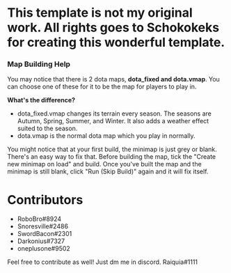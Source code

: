 # This template is not my original work. All rights goes to Schokokeks for creating this wonderful template.

### Map Building Help
You may notice that there is 2 dota maps, **dota_fixed and dota.vmap**. You can choose one of these for it to be the map for players to play in.

**What's the difference?**
- dota_fixed.vmap changes its terrain every season. The seasons are Autumn, Spring, Summer, and Winter. It also adds a weather effect suited to the season.
- dota.vmap is the normal dota map which you play in normally.

You might notice that at your first build, the minimap is just grey or blank. There's an easy way to fix that. Before building the map, tick the "Create new minimap on load" and build. Once you've built the map and the minimap is still blank, click "Run (Skip Build)" again and it will fix itself.


# Contributors
- RoboBro#8924
- Snoresville#2486
- SwordBacon#2301
- Darkonius#7327
- oneplusone#9502

Feel free to contribute as well! Just dm me in discord. Raiquia#1111

